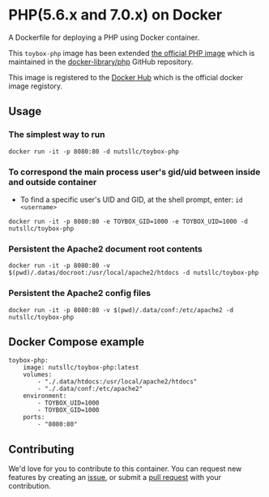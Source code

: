 # PHP(5.6.x and 7.0.x) on Docker

A Dockerfile for deploying a PHP using Docker container.

This ``toybox-php`` image has been extended [the official PHP image](https://hub.docker.com/_/php/) which is maintained in the [docker-library/php](https://github.com/docker-library/php/) GitHub repository.

This image is registered to the [Docker Hub](https://hub.docker.com/r/nutsllc/toybox-php/) which is the official docker image registory.

## Usage

### The simplest way to run
``docker run -it -p 8080:80 -d nutsllc/toybox-php``

### To correspond the main process user's gid/uid between inside and outside container

* To find a specific user's UID and GID, at the shell prompt, enter: ``id <username>``

``docker run -it -p 8080:80 -e TOYBOX_GID=1000 -e TOYBOX_UID=1000 -d nutsllc/toybox-php``

### Persistent the Apache2 document root contents

``docker run -it -p 8080:80 -v $(pwd)/.datas/docroot:/usr/local/apache2/htdocs -d nutsllc/toybox-php``

### Persistent the Apache2 config files

``docker run -it -p 8080:80 -v $(pwd)/.data/conf:/etc/apache2 -d nutsllc/toybox-php``

## Docker Compose example
```
toybox-php:
	image: nutsllc/toybox-php:latest
	volumes:
		- "./.data/htdocs:/usr/local/apache2/htdocs"
		- "./.data/conf:/etc/apache2"
	environment:
		- TOYBOX_UID=1000
		- TOYBOX_GID=1000
	ports:
		- "8080:80"
```

## Contributing

We'd love for you to contribute to this container. You can request new features by creating an [issue](https://github.com/nutsllc/toybox-apache2/issues), or submit a [pull request](https://github.com/nutsllc/toybox-apache2/pulls) with your contribution.